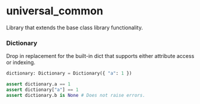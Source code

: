 # universal_common
Library that extends the base class library functionality.

### Dictionary
Drop in replacement for the built-in dict that supports either attribute access or indexing.
```python
dictionary: Dictionary = Dictionary({ "a": 1 })

assert dictionary.a == 1
assert dictionary["a"] == 1
assert dictionary.b is None # Does not raise errors.
```